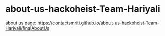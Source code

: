 # about-us-hackoheist-Team-Hariyali
about us page: https://contactsmriti.github.io/about-us-hackoheist-Team-Hariyali/finalAboutUs
